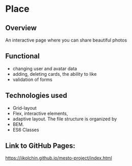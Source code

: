 # Place


## Overview
An interactive page where you can share beautiful photos

## Functional
* changing user and avatar data
* adding, deleting cards, the ability to like
* validation of forms


## Technologies used
* Grid-layout
* Flex, interactive elements,
* adaptive layout. The file structure is organized by
* BEM.
* ES6 Classes

## Link to GitHub Pages:
https://iikolchin.github.io/mesto-project/index.html
